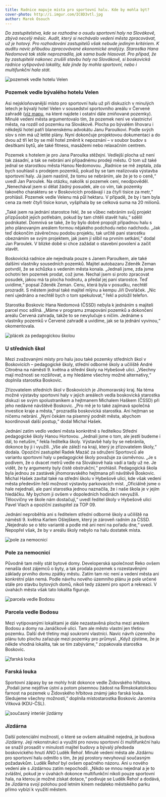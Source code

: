 ```yaml
---
title: Radnice mapuje místa pro sportovní halu. Kde by mohla být?
cover-photo: http://i.imgur.com/IC8D3vtl.jpg
author: Marek Osouch
---
```


*Do zastupitelstva, kde se rozhodne o osudu sportovní haly na Slovákově, zbývá necelý měsíc. Audit, který si nechávalo vedení města zpracovávat, už je hotový. Pro rozhodování zastupitelů však nebude jediným kritériem. K auditu navíc přibudou zpracovávané ekonomické analýzy. Starostka Hana Nedomová tak stále neprozradila, jak sama bude hlasovat. Pro případ, že by zastupitelé nakonec zrušili stavbu haly na Slovákově, si boskovická radnice vytipovává lokality, kde jinde by mohla sportovní, nebo i multifunkční hala stát.*

<img src="http://i.imgur.com/IC8D3vt.jpg" alt="pozemek vedle hotelu Velen" class="img-responsive">

### Pozemek vedle bývalého hotelu Velen

Asi nejskloňovanější místo pro sportovní halu už při diskuzích v minulých letech je bývalý hotel Velen v sousedství sportovního areálu v Červené zahradě ([viz mapu](http://mapy.cz/s/irAo), na které najdete i ostatní dále zmiňované pozemky). Minulé vedení města argumentovalo tím, že pozemek není ve vlastnictví města, na rozdíl od pozemku na Slovákově. Plocha po bývalém lihovaru i někdejší hotel patří blanenskému advokátu Janu Paroulkovi. Podle svých slov s ním má už letité plány. Nyní dokončuje projektovou dokumentaci a do dvou až tří let by se měl hotel změnit k nepoznání – v soubor budov s desítkami bytů, ale také fitness, masážemi nebo relaxačním centrem.

Pozemek s hotelem je pro Jana Paroulka stěžejní. Vedlejší plocha už není tak zásadní, a tak se nebrání ani případnému prodeji městu. O tom už také jednal se starostkou města Hanou Nedomovou. „Radnice se mě zeptala, zda bych souhlasil s prodejem pozemků, pokud by se tam realizovala výstavba sportovní haly. Já jsem nastínil, že tomu se nebráním, ale že je to o ceně,“ uvedl Jan Paroulek. Na otázku, nakolik si pozemek cení, neodpověděl. „Nenechával jsem si dělat žádný posudek, ale co vím, tak pozemky takového charakteru se v Boskovicích prodávají i za čtyři tisíce za metr,“ prohlásil. Pozemek vedle Velenu má půl hektaru. V případě, že by i tam byla cena za metr čtyři tisíce korun, vyšplhala by se celková suma na 20 milionů.
 
„Také jsem na jednání starostce řekl, že se vůbec nebráním svůj projekt přizpůsobit jejich potřebám, pokud by tam chtěli stavět halu,“ sdělil podnikatel. Domnívá se také, že by bylo dobré propojit případnou halu s jeho plánovaným areálem formou nějakého podchodu nebo nadchodu. „Jak teď dokončím závěrečnou podobu projektu, tak určitě paní starostku obeznámím se svým projektem, jak jsem jí slíbil na prvním setkání,“ dodal Jan Paroulek. V blízké době si chce zažádat o stavební povolení a začít stavět. 

Boskovická radnice ale nejednala pouze s Janem Paroulkem, ale také dalšími vlastníky sousedních pozemků. Majitel autobazaru Zdeněk Zeman potvrdil, že se schůzka s vedením města konala. „Jednali jsme, zda jsme ochotni ten pozemek prodat, což jsme. Nechal jsem si proto zpracovat posudek, jakou má ta plocha hodnotu, a předal jej paní starostce. Teď uvidíme,“ popsal Zdeněk Zeman. Cenu, která byla v posudku, nechtěl prozradit. S městem jednal také majitel mlýnu a kempu Jiří Dvořáček. „Nic není ujednáno a nechtěl bych o tom spekulovat,“ řekl a položil telefon.

Starostka Boskovic Hana Nedomová (ČSSD) nebyla k jednáním s majiteli parcel moc sdílná. „Máme v programu zmapování pozemků a dokončení areálu Červená zahrada, takže to se nevylučuje s ničím. Jednáme s vlastníky pozemků v Červené zahradě a uvidíme, jak se ta jednání vyvinou,“ okomentovala.

<img src="http://i.imgur.com/AVRP4gU.jpg" alt="plácek za pedagogickou školou" class="img-responsive">

### U středních škol  

Mezi zvažovanými místy pro halu jsou také pozemky středních škol v Boskovicích – pedagogické školy, střední odborné školy a učiliště André Citroëna na náměstí 9. května a střední školy na Hybešově ulici. „Všechny mají možnosti se rozšiřovat, a my hledáme všechny možné alternativy,“ doplnila starostka Boskovic.

Zřizovatelem středních škol v Boskovicích je Jihomoravský kraj. Na téma možné výstavby sportovní haly v jejich areálech vedla boskovická starostka diskuzi se svým spolustraníkem a hejtmanem Michalem Haškem (ČSSD) při jeho nedávné návštěvě Boskovic. „Pro mě je to také zajímavá společná investice kraje a města,“ prozradila boskovická starostka. Ani hejtman se ničemu nebrání. „Nyní čekám na písemný  podnět města, abychom koordinovali další postup,“ dodal Michal Hašek. 

Jednání zatím vedlo vedení města konkrétně s ředitelkou Střední pedagogické školy Hanou Hortovou. „Jednali jsme o tom, ale jestli budeme i dál, to netuším,“ řekla ředitelka školy. Výstavbě haly by se nebránila, dokonce by ji i využili. „Vše ale záleží na kraji, který je zřizovatelem školy,“ dodala. Opoziční zastupitel Radek Mazáč za sdružení Sportovců ale variantu sportovní haly u pedagogické školy považuje za úsměvnou. „Je s podivem, že o dvacet metrů vedle na Slovákově hala vadí a tady už ne. Je vidět, že ty argumenty byly čistě obstrukční,“ prohlásil. Pedagogická škola byla jednou ze zastávek jihomoravského hejtmana při návštěvě Boskovic. Michal Hašek zavítal také na střední školu v Hybešově ulici, kde však vedení města především řeší možnost výstavby parkovacích míst. „Oficiálně jsme o hale nejednali, ale paní starostka jednou naznačila, že i naše škola je v jejím hledáčku. My bychom ji ovšem v dopoledních hodinách nevyužili. Tělocvičny ve škole nám dostačují,“ uvedl ředitel školy v Hybešově ulici Pavel Vlach a opoziční zastupitel za TOP 09.

Jednání neproběhla ani s ředitelem střední odborné školy a učiliště na náměstí 9. května Karlem Ošlejškem, který je zároveň radním za ČSSD. „Nejednalo se o této variantě a podle mě ani není na pořadu dne,“ uvedl. Nepopřel však, že by v areálu školy nebylo na halu dostatek místa. 

<img src="http://i.imgur.com/KZ8hEuX.jpg" alt="pole za nemocnicí" class="img-responsive">

### Pole za nemocnicí

Původně tam měly stát bytové domy. Developerská společnost Reko ovšem nenašla dost zájemců o byty, a tak prodala pozemek s rozestavěnými základy prvního domu zpátky městu. Zatím tam nic není a vedení města ani konkrétní plán nemá. Podle návrhu nového územního plánu je pole určené stále pro stavbu bytových domů, nikoli tedy zázemí pro sport a rekreaci. V úvahách města však tato lokalita figuruje.

<img src="http://i.imgur.com/B9BYva1.jpg" alt="parcela vedle Bodosu" class="img-responsive">

### Parcela vedle Bodosu

Mezi vytipovanými lokalitami je dále nezastavěná plocha mezi areálem Bodosu a domy na Janáčkově ulici. Tam ale město vlastní jen třetinu pozemku. Další dvě třetiny mají soukromí vlastníci. Navíc návrh územního plánu tuto plochu zařazuje mezi pozemky pro průmysl. „Když zjistíme, že je někde vhodná lokalita, tak se tím zabýváme,“ zopakovala starostka Boskovic. 

<img src="http://i.imgur.com/O6p8ya2.jpg" alt="farská louka" class="img-responsive">

### Farská louka

Sportovní zápasy by se mohly hrát dokonce vedle Židovského hřbitova. „Podali jsme nejdříve ústní a potom písemnou žádost na Římskokatolickou farnost na pozemek u Židovského hřbitova známý jako farská louka. Sledujeme všechny možnosti,“ doplnila místostarostka Boskovic Jaromíra Vítková (KDU-ČSL).

<img src="http://i.imgur.com/TGSWTN1.jpg" alt="současný interiér jízdárny" class="img-responsive">

### Jízdárna

Další potenciální možností, o které se ovšem aktuálně nejedná, je budova Jízdárny. Její rekonstrukci a využití pro novou sportovní či multifunkční halu se snažil prosadit v minulosti majitel budovy a bývalý předseda boskovického hnutí ANO Luděk Řehoř. Minulé vedení města ale Jízdárnu pro sportovní halu odmítlo s tím, že její prostory nevyhovují současným požadavkům. Luděk Řehoř byl ovšem opačného názoru. Ani u nového vedení ale s Jízdárnou zatím nepochodil. „Nikdo se mnou nejednal a je to zvláštní, pokud je v úvahách dokonce multifunkční nikoli pouze sportovní hala, na kterou je možné získat dotace,“ podivuje se Luděk Řehoř a dodává, že Jízdárna svojí polohou pod letním kinem nedaleko městského parku přímo vybízí k využití městem.